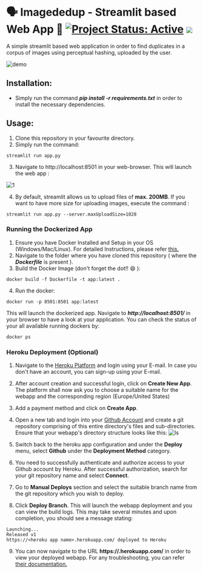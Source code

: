 # 🗣 Imagededup - Streamlit based Web App 🚀 [![Project Status: Active](https://www.repostatus.org/badges/latest/active.svg)](https://www.repostatus.org/#active) [![](https://img.shields.io/badge/Prateek-Ralhan-brightgreen.svg?colorB=ff0000)](https://prateekralhan.github.io/)

A simple streamlit based web application in order to find duplicates in a corpus of images using perceptual hashing, uploaded by the user.

![demo](https://user-images.githubusercontent.com/29462447/203412429-ebdcc031-dd6e-4f32-87df-69f1931d75e1.gif)


## Installation:
* Simply run the command ***pip install -r requirements.txt*** in order to install the necessary dependencies.

## Usage:
1. Clone this repository in your favourite directory.
2. Simply run the command: 
```
streamlit run app.py
```
3. Navigate to http://localhost:8501 in your web-browser. This will launch the web app :

![1](https://user-images.githubusercontent.com/29462447/203628192-337df35e-012a-49c6-99c0-e9de43c70d5f.png)


4. By default, streamlit allows us to upload files of **max. 200MB**. If you want to have more size for uploading images, execute the command :
```
streamlit run app.py --server.maxUploadSize=1028
```

### Running the Dockerized App
1. Ensure you have Docker Installed and Setup in your OS (Windows/Mac/Linux). For detailed Instructions, please refer [this.](https://docs.docker.com/engine/install/)
2. Navigate to the folder where you have cloned this repository ( where the ***Dockerfile*** is present ).
3. Build the Docker Image (don't forget the dot!! :smile: ): 
```
docker build -f Dockerfile -t app:latest .
```
4. Run the docker:
```
docker run -p 8501:8501 app:latest
```

This will launch the dockerized app. Navigate to ***http://localhost:8501/*** in your browser to have a look at your application. You can check the status of your all available running dockers by:
```
docker ps
```


### Heroku Deployment (Optional)
1. Navigate to the [Heroku Platform](https://www.heroku.com/) and login using your E-mail. In case you don't have an account, you can sign-up using your E-mail.
2. After account creation and successful login, click on **Create New App**. The platform shall now ask you to choose a suitable name for the webapp and the corresponding region (Europe/United States)
3. Add a payment method and click on **Create App**.
4. Open a new tab and login into your [Github Account](https://github.com/) and create a git repository comprising of this entire directory's files and sub-directories. Ensure that your webapp's directory structure looks like this:
![ls](https://user-images.githubusercontent.com/29462447/204844686-aa004efe-39b4-49f2-a5a7-a5098831c1df.png)

5. Switch back to the heroku app configuration and under the **Deploy** menu, select **Github** under the **Deployment Method** category.
6. You need to successfully authenticate and authorize access to your Github account by Heroku. After successful authorization, search for your git repository name and select **Connect**.
7. Go to **Manual Deploys** section and select the suitable branch name from the git repository which you wish to deploy.
8. Click **Deploy Branch**. This will launch the webapp deployment and you can view the build logs. This may take several minutes and upon completion, you should see a message stating:
```
Launching...
Released v1
https://<heroku app name>.herokuapp.com/ deployed to Heroku
```
9. You can now navigate to the URL **https://<heroku app name>.herokuapp.com/** in order to view your deployed webapp. For any troubleshooting, you can refer [their documentation.](https://devcenter.heroku.com/categories/python-support)
